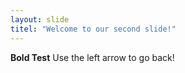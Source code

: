 ```yaml
---
layout: slide
titel: "Welcome to our second slide!"
---
```

**Bold Test**
Use the left arrow to go back!
